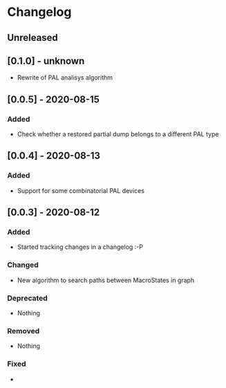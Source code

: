 # Changelog

## Unreleased

## [0.1.0] - unknown

- Rewrite of PAL analisys algorithm

## [0.0.5] - 2020-08-15

### Added

- Check whether a restored partial dump belongs to a different PAL type

## [0.0.4] - 2020-08-13

### Added

- Support for some combinatorial PAL devices

## [0.0.3] - 2020-08-12

### Added

- Started tracking changes in a changelog :-P

### Changed

- New algorithm to search paths between MacroStates in graph

### Deprecated

- Nothing

### Removed

- Nothing

### Fixed

- 
